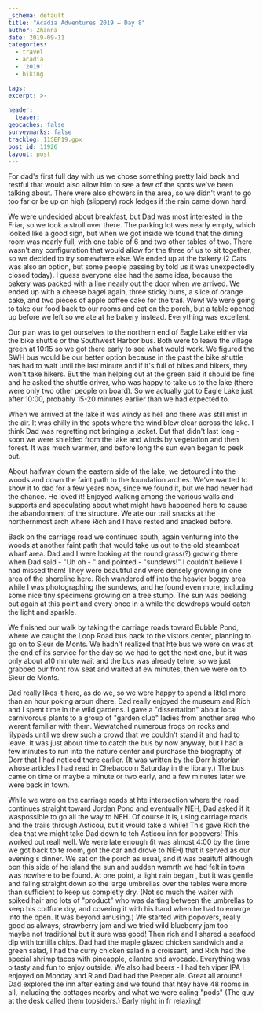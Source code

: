 ```yaml
---
_schema: default
title: "Acadia Adventures 2019 – Day 8"
author: Zhanna
date: 2019-09-11
categories: 
  - travel
  - acadia
  - '2019'
  - hiking

tags:
excerpt: >-
  
header:
  teaser:
geocaches: false
surveymarks: false
tracklog: 11SEP19.gpx
post_id: 11926
layout: post  
---
```


For dad's first full day with us we chose something pretty laid back and restful that would also allow him to see a few of the spots we've been talking about. There were also showers in the area, so we didn't want to go too far or be up on high (slippery) rock ledges if the rain came down hard.

We were undecided about breakfast, but Dad was most interested in the Friar, so we took a stroll over there. The parking lot was nearly empty, which looked like a good sign, but when we got inside we found that the dining room was nearly full, with one table of 6 and two other tables of two. There wasn't any configuration that would allow for the three of us to sit together, so we decided to try somewhere else. We ended up at the bakery (2 Cats was also an option, but some people passing by told us it was unexpectedly closed today). I guess everyone else had the same idea, because the bakery was packed with a line nearly out the door when we arrived.  We ended up with a cheese bagel again, three sticky buns, a slice of orange cake, and two pieces of apple coffee cake for the trail. Wow! We were going to take our food back to our rooms and eat on the porch, but a table opened up before we left so we ate at he bakery instead. Everything was excellent.

Our plan was to get ourselves to the northern end of Eagle Lake either via the bike shuttle or the Southwest Harbor bus. Both were to leave the village green at 10:15 so we got there early to see what would work. We figured the SWH bus would be our better option because in the  past the bike shuttle has had to wait until the last minute and if it's full of bikes and bikers, they won't take hikers. But the man helping out at the green said it should be fine and he asked the shuttle driver, who was happy to take us to the lake (there were only two other people on board). So we actually got to Eagle Lake just after 10:00, probably 15-20 minutes earlier than we had expected to.

When we arrived at the lake it was windy as hell and there was still mist in the air. It was chilly in the spots where the wind blew clear across the lake. I think Dad was regretting not bringing a jacket. But that didn't last long - soon we were shielded from the lake and winds by vegetation and then forest. It was much warmer, and before long the sun even began to peek out.

About halfway down the eastern side of the lake, we detoured into the woods and down the faint path to the foundation arches. We've wanted to show it to dad for a few years now, since we found it, but we had never had the chance.  He loved it! Enjoyed walking among the various walls and supports and speculating about what might have happened here to cause the abandonment of the structure. We ate our trail snacks at the northernmost arch where Rich and I have rested and snacked before.

Back on the carriage road we continued south, again venturing into the woods at another faint path that would take us out to the old steamboat wharf area. Dad and I were looking at the round grass(?) growing there when Dad said - "Uh oh - " and pointed - "sundews!" I couldn't believe I had missed them! They were beautiful and were densely growing in one area of the shoreline here. Rich wandered off into the heavier boggy area while I was photographing the  sundews, and he found even more, including some nice tiny specimens growing on a tree stump. The sun was peeking out again at this point and every once in a while the dewdrops would catch the light and sparkle.

We finished our walk by taking the carriage roads toward Bubble Pond, where we caught the Loop Road bus back to the vistors center, planning to go on to Sieur de Monts. We hadn't realized that hte bus we were on was at the end of its service for the day so we had to get the next one, but it was only about a10 minute wait and the bus was already tehre, so we just grabbed our front row seat and waited af ew minutes, then we were on to Sieur de Monts.

Dad really likes it here, as do we, so we were happy to spend a littel more than an hour poking aroun dhere. Dad really enjoyed the museum and Rich and I spent time in the wild gardens. I gave a "dissertation" about local carnivorous plants to a group of "garden club" ladies from another area who werent familiar with them. Wewatched numerous frogs on rocks and lilypads until we drew such a crowd that we couldn't stand it and had to leave. It was just about time to catch the bus by now anyway, but I had a few minutes to run into the nature center and purchase the biography of Dorr that I had noticed there earlier. (It was written by the Dorr historian whose articles I had read in Chebacco n Saturday in the library.) The bus came on time or maybe a minute or two early, and a few minutes later we were back in town.

While we were on the carriage roads at hte intersection where the road continues straight toward Jordan Pond and eventually NEH, Dad asked if it waspossible to go all the way to NEH. Of course it is, using carriage roads and the trails through Asticou, but it would take a while! This gave Rich the idea that we might take Dad down to teh Asticou inn for popovers! This worked out reall well. We were late enough (it was almost 4:00 by the time we got back to te room, got the car and drove to NEH) that it served as our evening's dinner. We sat on the porch as usual, and it was beaitufl although oon this side of he island the sun and sudden wamrth we had felt in town was nowhere to be found. At one point, a light rain began , but it was gentle and faling straight down so the large umbrellas over the tables were more than sufficient to keep us completly dry. (Not so much the waiter with spiked hair and lots of "product" who was darting between the umbrellas to keep his coiffure dry, and covering it with his hand when he had to emerge into the open. It was beyond amusing.) We started with popovers, really good as always, strawberry jam and we tried wild blueberry jam too - maybe not traditional but it sure was good! Then rich and I shared a seafood dip with tortilla chips. Dad had the maple glazed chicken sandwich and a green salad, I had the curry chicken salad n a croissant, and Rich had the special shrimp tacos with pineapple, cilantro and avocado. Everything was o tasty and fun to enjoy outside. We also had beers - I had teh viper IPA I enjoyed on Monday and R and Dad had the Peeper ale. Great all around! Dad explored the inn after eating and we found that htey have 48 rooms in all, including the cottages nearby and what we were caling "pods" (The guy at the desk called them topsiders.) Early night in fr relaxing!
